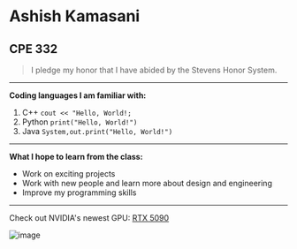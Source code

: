# **Ashish Kamasani**
## CPE 332

> I pledge my honor that I have abided by the Stevens Honor System.

---

**Coding languages I am familiar with:**
1.  C++
   `cout << "Hello, World!;`
2.  Python
   `print("Hello, World!")`
3.  Java
    `System,out.print("Hello, World!")`

---
    
**What I hope to learn from the class:**
- Work on exciting projects
- Work with new people and learn more about design and engineering
- Improve my programming skills

---
Check out NVIDIA's newest GPU: [RTX 5090](https://www.nvidia.com/en-us/geforce/graphics-cards/50-series/rtx-5090/)


![image](https://github.com/user-attachments/assets/4a3f3012-aa85-4623-9345-ab3eaaa665a5)
